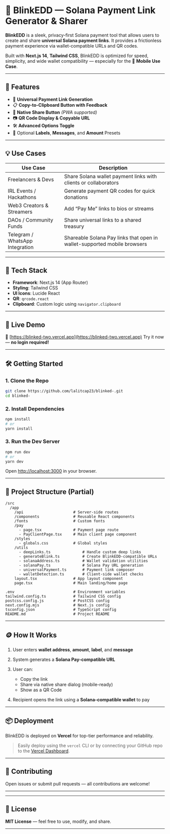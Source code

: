 
# 🚀 BlinkEDD — Solana Payment Link Generator & Sharer

**BlinkEDD** is a sleek, privacy-first Solana payment tool that allows users to create and share **universal Solana payment links**. It provides a frictionless payment experience via wallet-compatible URLs and QR codes.

Built with **Next.js 14**, **Tailwind CSS**, BlinkEDD is optimized for speed, simplicity, and wide wallet compatibility — especially for the 📱 **Mobile Use Case**.

---

## 🌟 Features

* 🔗 **Universal Payment Link Generation**
* 📋 **Copy-to-Clipboard Button with Feedback**
* 📱 **Native Share Button** *(PWA supported)*
* 📷 **QR Code Display & Copyable URL**
* 🛠️ **Advanced Options Toggle**
* 💬 Optional **Labels**, **Messages**, and **Amount** Presets

---

## 💡 Use Cases

| Use Case                        | Description                                                              |
| ------------------------------- | ------------------------------------------------------------------------ |
| Freelancers & Devs              | Share Solana wallet payment links with clients or collaborators          |
| IRL Events / Hackathons         | Generate payment QR codes for quick donations                            |
| Web3 Creators & Streamers       | Add “Pay Me” links to bios or streams                                    |
| DAOs / Community Funds          | Share universal links to a shared treasury                               |
| Telegram / WhatsApp Integration | Shareable Solana Pay links that open in wallet-supported mobile browsers |

---

## 🔧 Tech Stack

* **Framework**: Next.js 14 (App Router)
* **Styling**: Tailwind CSS
* **UI Icons**: Lucide React
* **QR**: `qrcode.react`
* **Clipboard**: Custom logic using `navigator.clipboard`

---

## 🚦 Live Demo

🔗 [https://blinked-two.vercel.app](https://blinked-two.vercel.app)
Try it now — **no login required!**

---

## 🛠️ Getting Started

### 1. Clone the Repo

```bash
git clone https://github.com/lalitcap23/blinked-.git
cd blinked-
```

### 2. Install Dependencies

```bash
npm install
# or
yarn install
```

### 3. Run the Dev Server

```bash
npm run dev
# or
yarn dev
```

Open [http://localhost:3000](http://localhost:3000) in your browser.

---

## 🧠 Project Structure (Partial)

```
/src
  /app
    /api                      # Server-side routes 
    /components               # Reusable React components
    /fonts                    # Custom fonts 
    /pay
      - page.tsx              # Payment page route
      - PayClientPage.tsx     # Main client page component
    /styles
      - globals.css           # Global styles 
    /utils
      - deepLinks.ts              # Handle custom deep links
      - generateBlink.ts          # Create BlinkEDD-compatible URLs
      - solanaAddress.ts          # Wallet validation utilities
      - solanaPay.ts              # Solana Pay URL generation
      - universalPayment.ts       # Payment link composer
      - walletDetection.ts        # Client-side wallet checks
    layout.tsx                # App layout component
    page.tsx                  # Main landing/home page

.env                          # Environment variables
tailwind.config.ts            # Tailwind CSS config
postcss.config.js             # PostCSS config
next.config.mjs               # Next.js config
tsconfig.json                 # TypeScript config
README.md                     # Project README
```

---

## 🪙 How It Works

1. User enters **wallet address**, **amount**, **label**, and **message**
2. System generates a **Solana Pay-compatible URL**
3. User can:

   * Copy the link
   * Share via native share dialog (mobile-ready)
   * Show as a QR Code
4. Recipient opens the link using a **Solana-compatible wallet** to pay

---

## 📦 Deployment

BlinkEDD is deployed on **Vercel** for top-tier performance and reliability.

> Easily deploy using the `vercel` CLI or by connecting your GitHub repo to the [Vercel Dashboard](https://vercel.com).

---

## 🙌 Contributing

Open issues or submit pull requests — all contributions are welcome!

---


---

## 📄 License

**MIT License** — feel free to use, modify, and share.

---

